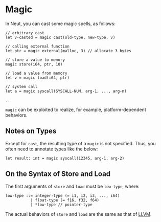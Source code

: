 # Magic

In Neut, you can cast some magic spells, as follows:

```neut
// arbitrary cast
let v-casted = magic cast(old-type, new-type, v)

// calling external function
let ptr = magic external(malloc, 3) // allocate 3 bytes

// store a value to memory
magic store(i64, ptr, 10)

// load a value from memory
let v = magic load(i64, ptr)

// system call
let a = magic syscall(SYSCALL-NUM, arg-1, ..., arg-n)

...
```

`magic` can be exploited to realize, for example, platform-dependent behaviors.

## Notes on Types

Except for `cast`, the resulting type of a `magic` is not specified. Thus, you often need to annotate types like the below:

```neut
let result: int = magic syscall(12345, arg-1, arg-2)
```

## On the Syntax of Store and Load

The first arguments of `store` and `load` must be `low-type`, where:

```neut
low-type ::= integer-type (= i1, i2, i3, ..., i64)
           | float-type (= f16, f32, f64)
           | *low-type // pointer-type
```

The actual behaviors of `store` and `load` are the same as that of [LLVM](https://llvm.org/docs/LangRef.html).
